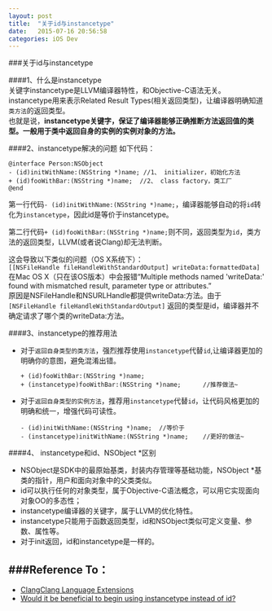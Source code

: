 ```yaml
---
layout: post
title:  "关于id与instancetype"
date:   2015-07-16 20:56:58
categories: iOS Dev
---
```


###关于id与instancetype  

####1、什么是instancetype  
关键字instancetype是LLVM编译器特性，和Objective-C语法无关。instancetype用来表示Related Result Types(相关返回类型)，让编译器明确知道`类方法`的返回类型。  
也就是说，**instancetype关键字，保证了编译器能够正确推断方法返回值的类型。**一般用于类中**返回自身的实例的实例对象的方法。**


####2、instancetype解决的问题
如下代码：

	@interface Person:NSObject
	- (id)initWithName:(NSString *)name; //1、 initializer，初始化方法
	+ (id)fooWithBar:(NSString *)name;  //2、 class factory，类工厂
	@end

第一行代码`- (id)initWithName:(NSString *)name;`，编译器能够自动的将`id`转化为`instancetype`，因此id是等价于instancetype。
  
第二行代码`+ (id)fooWithBar:(NSString *)name;`则不同，返回类型为`id`，类方法的返回类型，LLVM(或者说Clang)却无法判断。

这会导致以下类似的问题（OS X系统下）：  
`[[NSFileHandle fileHandleWithStandardOutput] writeData:formattedData]`  
在Mac OS X（只在该OS版本）中会报错“Multiple methods named 'writeData:' found with mismatched result, parameter type or attributes.”  
原因是NSFileHandle和NSURLHandle都提供writeData:方法。由于`[NSFileHandle fileHandleWithStandardOutput]` 返回的类型是id，编译器并不确定请求了哪个类的writeData:方法。

####3、instancetype的推荐用法   

*	对于`返回自身类型的类方法`，强烈推荐使用`instancetype`代替`id`,让编译器更加的明确你的意图，避免混淆出错。
			
		+ (id)fooWithBar:(NSString *)name;
		+ (instancetype)fooWithBar:(NSString *)name;      //推荐做法~
		
*	对于`返回自身类型的实例方法`，推荐用`instancetype`代替`id`，让代码风格更加的明确和统一，增强代码可读性。   
	
		- (id)initWithName:(NSString *)name;  //等价于
		- (instancetype)initWithName:(NSString *)name;    //更好的做法~	  

####4、 instancetype和id、NSObject *区别  

*	NSObject是SDK中的最原始基类，封装内存管理等基础功能，NSObject *基类的指针，用户和面向对象中的父类类似。
*	id可以执行任何的对象类型，属于Objective-C语法概念，可以用它实现面向对象OO的多态性；
*	instancetype编译器的关键字，属于LLVM的优化特性。
*	instancetype只能用于函数返回类型，id和NSObject类似可定义变量、参数、属性等。
*	对于init返回，id和instancetype是一样的。


###Reference To：  
---  
*	[ClangClang Language Extensions](http://clang.llvm.org/docs/LanguageExtensions.html#objective-c-features)
*	[Would it be beneficial to begin using instancetype instead of id?](http://stackoverflow.com/questions/8972221/would-it-be-beneficial-to-begin-using-instancetype-instead-of-id)